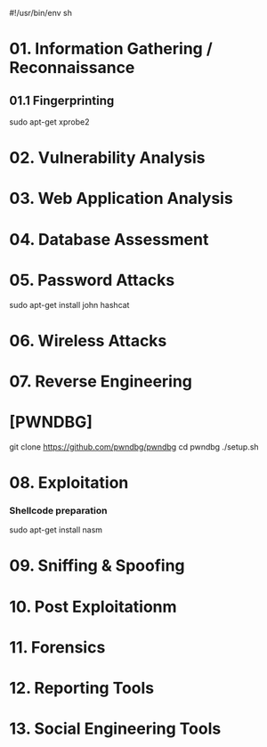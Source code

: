 #!/usr/bin/env sh


# 01. Information Gathering / Reconnaissance
## 01.1 Fingerprinting
sudo apt-get xprobe2
# 02. Vulnerability Analysis
# 03. Web Application Analysis
# 04. Database Assessment
# 05. Password Attacks
sudo apt-get install john hashcat
# 06. Wireless Attacks
# 07. Reverse Engineering
# [PWNDBG]
git clone https://github.com/pwndbg/pwndbg
cd pwndbg
./setup.sh
# 08. Exploitation
### Shellcode preparation
sudo apt-get install nasm
# 09. Sniffing & Spoofing
# 10. Post Exploitationm
# 11. Forensics
# 12. Reporting Tools
# 13. Social Engineering Tools



 


